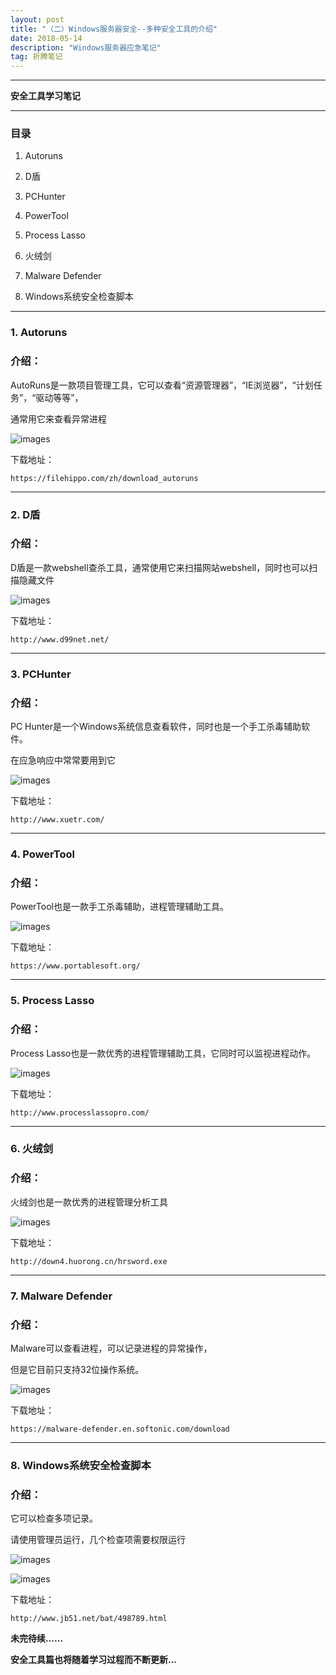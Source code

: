 ```yaml
---
layout: post
title: "（二）Windows服务器安全--多种安全工具的介绍"
date: 2018-05-14
description: "Windows服务器应急笔记"
tag: 折腾笔记
---
```

---

**安全工具学习笔记**

---

### 目录
1. Autoruns<br/>

2. D盾<br/>

3. PCHunter<br/>

4. PowerTool<br/>

5. Process Lasso<br/>

6. 火绒剑<br/>

7. Malware Defender<br/>

8. Windows系统安全检查脚本<br/>


---

### 1. Autoruns

<h3>介绍：</h3>

AutoRuns是一款项目管理工具，它可以查看“资源管理器”，“IE浏览器”，“计划任务”，“驱动等等”，<br/>

通常用它来查看异常进程<br/>

![images](/images/2018-05-14/autorun.png)

下载地址：
```
https://filehippo.com/zh/download_autoruns
```

---


### 2. D盾

<h3>介绍：</h3>

D盾是一款webshell查杀工具，通常使用它来扫描网站webshell，同时也可以扫描隐藏文件<br/>

![images](/images/2018-05-14/d.png)

下载地址：
```
http://www.d99net.net/
```

---

### 3. PCHunter

<h3>介绍：</h3>

PC Hunter是一个Windows系统信息查看软件，同时也是一个手工杀毒辅助软件。<br/>

在应急响应中常常要用到它<br/>

![images](/images/2018-05-14/ph.png)

下载地址：
```
http://www.xuetr.com/
```

---

### 4. PowerTool

<h3>介绍：</h3>

PowerTool也是一款手工杀毒辅助，进程管理辅助工具。<br/>

![images](/images/2018-05-14/powertool.png)

下载地址：
```
https://www.portablesoft.org/
```

---

### 5. Process Lasso

<h3>介绍：</h3>

Process Lasso也是一款优秀的进程管理辅助工具，它同时可以监视进程动作。<br/>

![images](/images/2018-05-14/process.png)

下载地址：
```
http://www.processlassopro.com/
```

---

### 6. 火绒剑

<h3>介绍：</h3>

火绒剑也是一款优秀的进程管理分析工具<br/>

![images](/images/2018-05-14/huorong.png)

下载地址：
```
http://down4.huorong.cn/hrsword.exe
```

---

### 7. Malware Defender

<h3>介绍：</h3>

Malware可以查看进程，可以记录进程的异常操作，<br/>

但是它目前只支持32位操作系统。<br/>

![images](/images/2018-05-14/malware.png)

下载地址：
```
https://malware-defender.en.softonic.com/download
```

---

### 8. Windows系统安全检查脚本

<h3>介绍：</h3>

它可以检查多项记录。<br/>

请使用管理员运行，几个检查项需要权限运行

![images](/images/2018-05-14/bat.png)

![images](/images/2018-05-14/bat2.png)

下载地址：
```
http://www.jb51.net/bat/498789.html
```

**未完待续......**

**安全工具篇也将随着学习过程而不断更新...**
